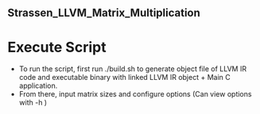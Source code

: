 ## Strassen_LLVM_Matrix_Multiplication

# Execute Script
- To run the script, first run ./build.sh to generate object file of LLVM IR code and executable binary with linked LLVM IR object + Main C application.
- From there, input matrix sizes and configure options (Can view options with -h )
